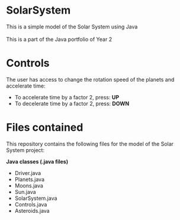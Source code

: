 # SolarSystem
This is a simple model of the Solar System using Java 
<br> <br>
This is a part of the Java portfolio of Year 2 

# Controls

The user has access to change the rotation speed of the planets and accelerate time: 

+ To accelerate time by a factor 2, press: **UP**
+ To decelerate time by a factor 2, press: **DOWN**


# Files contained
This repository contains the following files for the model of the Solar System project:

**Java classes (.java files)**
+ Driver.java
+ Planets.java
+ Moons.java
+ Sun.java
+ SolarSystem.java
+ Controls.java
+ Asteroids.java
